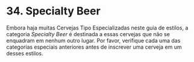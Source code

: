 # 34. Specialty Beer

Embora haja muitas Cervejas Tipo Especializadas neste guia de estilos, a categoria *Specialty Beer* é destinada a essas cervejas que não se enquadram em nenhum outro lugar. Por favor, verifique cada uma das categorias especiais anteriores antes de inscrever uma cerveja em um desses estilos.
